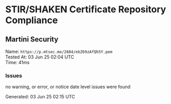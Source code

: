 # STIR/SHAKEN Certificate Repository Compliance

## Martini Security

Name: `https://p.mtsec.me/2884/ebZ69zAfQh5Y.pem`\
Tested At: 03 Jun 25 02:04 UTC\
Time: 41ms

### Issues

no warning, or error, or notice date level issues were found

Generated: 03 Jun 25 02:15 UTC